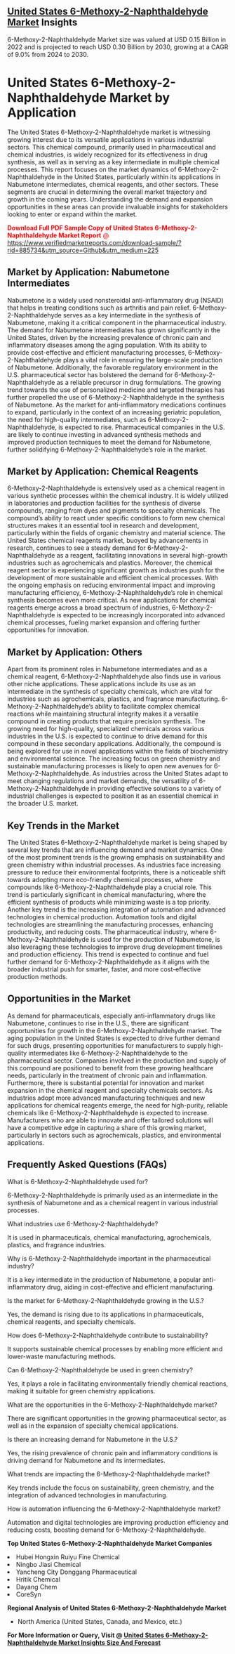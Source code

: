 <h2><a href="https://www.verifiedmarketreports.com/download-sample/?rid=885734&amp;utm_source=Github&amp;utm_medium=225" target="_blank">United States 6-Methoxy-2-Naphthaldehyde Market</a> Insights</h2><p>6-Methoxy-2-Naphthaldehyde Market size was valued at USD 0.15 Billion in 2022 and is projected to reach USD 0.30 Billion by 2030, growing at a CAGR of 9.0% from 2024 to 2030.</p><p><h1>United States 6-Methoxy-2-Naphthaldehyde Market by Application</h1> <p>The United States 6-Methoxy-2-Naphthaldehyde market is witnessing growing interest due to its versatile applications in various industrial sectors. This chemical compound, primarily used in pharmaceutical and chemical industries, is widely recognized for its effectiveness in drug synthesis, as well as in serving as a key intermediate in multiple chemical processes. This report focuses on the market dynamics of 6-Methoxy-2-Naphthaldehyde in the United States, particularly within its applications in Nabumetone intermediates, chemical reagents, and other sectors. These segments are crucial in determining the overall market trajectory and growth in the coming years. Understanding the demand and expansion opportunities in these areas can provide invaluable insights for stakeholders looking to enter or expand within the market. <p><span class=""><span style="color: #ff0000;"><strong>Download Full PDF Sample Copy of United States 6-Methoxy-2-Naphthaldehyde Market Report</strong> @ </span><a href="https://www.verifiedmarketreports.com/download-sample/?rid=885734&amp;utm_source=Github&amp;utm_medium=225" target="_blank">https://www.verifiedmarketreports.com/download-sample/?rid=885734&amp;utm_source=Github&amp;utm_medium=225</a></span></p></p> <h2>Market by Application: Nabumetone Intermediates</h2> <p>Nabumetone is a widely used nonsteroidal anti-inflammatory drug (NSAID) that helps in treating conditions such as arthritis and pain relief. 6-Methoxy-2-Naphthaldehyde serves as a key intermediate in the synthesis of Nabumetone, making it a critical component in the pharmaceutical industry. The demand for Nabumetone intermediates has grown significantly in the United States, driven by the increasing prevalence of chronic pain and inflammatory diseases among the aging population. With its ability to provide cost-effective and efficient manufacturing processes, 6-Methoxy-2-Naphthaldehyde plays a vital role in ensuring the large-scale production of Nabumetone. Additionally, the favorable regulatory environment in the U.S. pharmaceutical sector has bolstered the demand for 6-Methoxy-2-Naphthaldehyde as a reliable precursor in drug formulations. The growing trend towards the use of personalized medicine and targeted therapies has further propelled the use of 6-Methoxy-2-Naphthaldehyde in the synthesis of Nabumetone. As the market for anti-inflammatory medications continues to expand, particularly in the context of an increasing geriatric population, the need for high-quality intermediates, such as 6-Methoxy-2-Naphthaldehyde, is expected to rise. Pharmaceutical companies in the U.S. are likely to continue investing in advanced synthesis methods and improved production techniques to meet the demand for Nabumetone, further solidifying 6-Methoxy-2-Naphthaldehyde’s role in the market. <h2>Market by Application: Chemical Reagents</h2> <p>6-Methoxy-2-Naphthaldehyde is extensively used as a chemical reagent in various synthetic processes within the chemical industry. It is widely utilized in laboratories and production facilities for the synthesis of diverse compounds, ranging from dyes and pigments to specialty chemicals. The compound’s ability to react under specific conditions to form new chemical structures makes it an essential tool in research and development, particularly within the fields of organic chemistry and material science. The United States chemical reagents market, buoyed by advancements in research, continues to see a steady demand for 6-Methoxy-2-Naphthaldehyde as a reagent, facilitating innovations in several high-growth industries such as agrochemicals and plastics. Moreover, the chemical reagent sector is experiencing significant growth as industries push for the development of more sustainable and efficient chemical processes. With the ongoing emphasis on reducing environmental impact and improving manufacturing efficiency, 6-Methoxy-2-Naphthaldehyde’s role in chemical synthesis becomes even more critical. As new applications for chemical reagents emerge across a broad spectrum of industries, 6-Methoxy-2-Naphthaldehyde is expected to be increasingly incorporated into advanced chemical processes, fueling market expansion and offering further opportunities for innovation. <h2>Market by Application: Others</h2> <p>Apart from its prominent roles in Nabumetone intermediates and as a chemical reagent, 6-Methoxy-2-Naphthaldehyde also finds use in various other niche applications. These applications include its use as an intermediate in the synthesis of specialty chemicals, which are vital for industries such as agrochemicals, plastics, and fragrance manufacturing. 6-Methoxy-2-Naphthaldehyde’s ability to facilitate complex chemical reactions while maintaining structural integrity makes it a versatile compound in creating products that require precision synthesis. The growing need for high-quality, specialized chemicals across various industries in the U.S. is expected to continue to drive demand for this compound in these secondary applications. Additionally, the compound is being explored for use in novel applications within the fields of biochemistry and environmental science. The increasing focus on green chemistry and sustainable manufacturing processes is likely to open new avenues for 6-Methoxy-2-Naphthaldehyde. As industries across the United States adapt to meet changing regulations and market demands, the versatility of 6-Methoxy-2-Naphthaldehyde in providing effective solutions to a variety of industrial challenges is expected to position it as an essential chemical in the broader U.S. market. <h2>Key Trends in the Market</h2> <p>The United States 6-Methoxy-2-Naphthaldehyde market is being shaped by several key trends that are influencing demand and market dynamics. One of the most prominent trends is the growing emphasis on sustainability and green chemistry within industrial processes. As industries face increasing pressure to reduce their environmental footprints, there is a noticeable shift towards adopting more eco-friendly chemical processes, where compounds like 6-Methoxy-2-Naphthaldehyde play a crucial role. This trend is particularly significant in chemical manufacturing, where the efficient synthesis of products while minimizing waste is a top priority. Another key trend is the increasing integration of automation and advanced technologies in chemical production. Automation tools and digital technologies are streamlining the manufacturing processes, enhancing productivity, and reducing costs. The pharmaceutical industry, where 6-Methoxy-2-Naphthaldehyde is used for the production of Nabumetone, is also leveraging these technologies to improve drug development timelines and production efficiency. This trend is expected to continue and fuel further demand for 6-Methoxy-2-Naphthaldehyde as it aligns with the broader industrial push for smarter, faster, and more cost-effective production methods. <h2>Opportunities in the Market</h2> <p>As demand for pharmaceuticals, especially anti-inflammatory drugs like Nabumetone, continues to rise in the U.S., there are significant opportunities for growth in the 6-Methoxy-2-Naphthaldehyde market. The aging population in the United States is expected to drive further demand for such drugs, presenting opportunities for manufacturers to supply high-quality intermediates like 6-Methoxy-2-Naphthaldehyde to the pharmaceutical sector. Companies involved in the production and supply of this compound are positioned to benefit from these growing healthcare needs, particularly in the treatment of chronic pain and inflammation. Furthermore, there is substantial potential for innovation and market expansion in the chemical reagent and specialty chemicals sectors. As industries adopt more advanced manufacturing techniques and new applications for chemical reagents emerge, the need for high-purity, reliable chemicals like 6-Methoxy-2-Naphthaldehyde is expected to increase. Manufacturers who are able to innovate and offer tailored solutions will have a competitive edge in capturing a share of this growing market, particularly in sectors such as agrochemicals, plastics, and environmental applications. <h2>Frequently Asked Questions (FAQs)</h2> <p>What is 6-Methoxy-2-Naphthaldehyde used for?</p> <p>6-Methoxy-2-Naphthaldehyde is primarily used as an intermediate in the synthesis of Nabumetone and as a chemical reagent in various industrial processes.</p> <p>What industries use 6-Methoxy-2-Naphthaldehyde?</p> <p>It is used in pharmaceuticals, chemical manufacturing, agrochemicals, plastics, and fragrance industries.</p> <p>Why is 6-Methoxy-2-Naphthaldehyde important in the pharmaceutical industry?</p> <p>It is a key intermediate in the production of Nabumetone, a popular anti-inflammatory drug, aiding in cost-effective and efficient manufacturing.</p> <p>Is the market for 6-Methoxy-2-Naphthaldehyde growing in the U.S.?</p> <p>Yes, the demand is rising due to its applications in pharmaceuticals, chemical reagents, and specialty chemicals.</p> <p>How does 6-Methoxy-2-Naphthaldehyde contribute to sustainability?</p> <p>It supports sustainable chemical processes by enabling more efficient and lower-waste manufacturing methods.</p> <p>Can 6-Methoxy-2-Naphthaldehyde be used in green chemistry?</p> <p>Yes, it plays a role in facilitating environmentally friendly chemical reactions, making it suitable for green chemistry applications.</p> <p>What are the opportunities in the 6-Methoxy-2-Naphthaldehyde market?</p> <p>There are significant opportunities in the growing pharmaceutical sector, as well as in the expansion of specialty chemical applications.</p> <p>Is there an increasing demand for Nabumetone in the U.S.?</p> <p>Yes, the rising prevalence of chronic pain and inflammatory conditions is driving demand for Nabumetone and its intermediates.</p> <p>What trends are impacting the 6-Methoxy-2-Naphthaldehyde market?</p> <p>Key trends include the focus on sustainability, green chemistry, and the integration of advanced technologies in manufacturing.</p> <p>How is automation influencing the 6-Methoxy-2-Naphthaldehyde market?</p> <p>Automation and digital technologies are improving production efficiency and reducing costs, boosting demand for 6-Methoxy-2-Naphthaldehyde.</p> </p><p><strong>Top United States 6-Methoxy-2-Naphthaldehyde Market Companies</strong></p><div data-test-id=""><p><li>Hubei Hongxin Ruiyu Fine Chemical</li><li> Ningbo Jiasi Chemical</li><li> Yancheng City Donggang Pharmaceutical</li><li> Hritik Chemical</li><li> Dayang Chem</li><li> CoreSyn</li></p><div><strong>Regional Analysis of&nbsp;United States 6-Methoxy-2-Naphthaldehyde Market</strong></div><ul><li dir="ltr"><p dir="ltr">North America&nbsp;(United States, Canada, and Mexico, etc.)</p></li></ul><p><strong>For More Information or Query, Visit @&nbsp;</strong><strong><a href="https://www.verifiedmarketreports.com/product/6-methoxy-2-naphthaldehyde-market/?utm_source=Github&amp;utm_medium=225" target="_blank">United States 6-Methoxy-2-Naphthaldehyde Market Insights Size And Forecast</a></strong></p></div>
